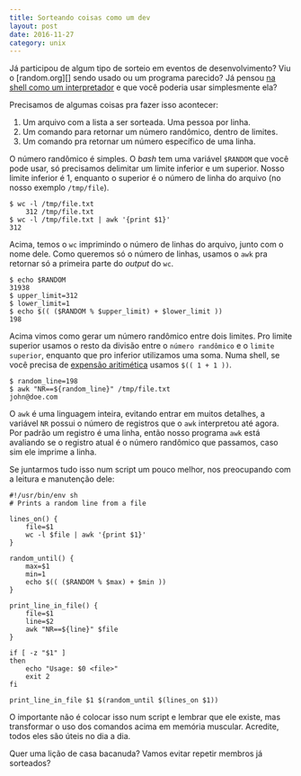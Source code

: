 ```yaml
---
title: Sorteando coisas como um dev
layout: post
date: 2016-11-27
category: unix
---
```


Já participou de algum tipo de sorteio em eventos de desenvolvimento?
Viu o [random.org][] sendo usado ou um programa parecido? Já pensou [na shell
como um interpretador][1] e que você poderia usar simplesmente ela?

Precisamos de algumas coisas pra fazer isso acontecer:

1. Um arquivo com a lista a ser sorteada. Uma pessoa por linha.
1. Um comando para retornar um número randômico, dentro de limites.
1. Um comando pra retornar um número específico de uma linha.

O número randômico é simples. O *bash* tem uma variável `$RANDOM` que você pode
usar, só precisamos delimitar um limite inferior e um superior. Nosso limite
inferior é 1, enquanto o superior é o número de linha do arquivo (no nosso
exemplo `/tmp/file`).

    $ wc -l /tmp/file.txt
        312 /tmp/file.txt
    $ wc -l /tmp/file.txt | awk '{print $1}'
    312

Acima, temos o `wc` imprimindo o número de linhas do arquivo, junto com o nome
dele. Como queremos só o número de linhas, usamos o `awk` pra retornar só a
primeira parte do *output* do `wc`.

    $ echo $RANDOM    
    31938
    $ upper_limit=312
    $ lower_limit=1
    $ echo $(( ($RANDOM % $upper_limit) + $lower_limit ))
    198

Acima vimos como gerar um número randômico entre dois limites. Pro limite
superior usamos o resto da divisão entre o `número randômico` e o `limite
superior`, enquanto que pro inferior utilizamos uma soma. Numa shell, se você
precisa de [expensão aritimética][2] usamos `$(( 1 + 1 ))`.

    $ random_line=198
    $ awk "NR==${random_line}" /tmp/file.txt
    john@doe.com

O `awk` é uma linguagem inteira, evitando entrar em muitos detalhes, a variável
`NR` possui o número de registros que o `awk` interpretou até agora. Por padrão
um registro é uma linha, então nosso programa `awk` está avaliando se o registro
atual é o número randômico que passamos, caso sim ele imprime a linha.

Se juntarmos tudo isso num script um pouco melhor, nos preocupando com a leitura
e manutenção dele:

    #!/usr/bin/env sh
    # Prints a random line from a file

    lines_on() {
        file=$1
        wc -l $file | awk '{print $1}'
    }

    random_until() {
        max=$1
        min=1
        echo $(( ($RANDOM % $max) + $min ))
    }

    print_line_in_file() {
        file=$1
        line=$2
        awk "NR==${line}" $file
    }

    if [ -z "$1" ]
    then
        echo "Usage: $0 <file>"
        exit 2
    fi

    print_line_in_file $1 $(random_until $(lines_on $1))

O importante não é colocar isso num script e lembrar que ele existe, mas
transformar o uso dos comandos acima em memória muscular. Acredite, todos eles
são úteis no dia a dia.

Quer uma lição de casa bacanuda? Vamos evitar repetir membros já sorteados?

[1]: http://example.org "Como ser um desenvolvedor melhor em 5 min"
[2]: http://www.tldp.org/LDP/abs/html/arithexp.html

<!--
vim: spell spelllang=pt
-->
